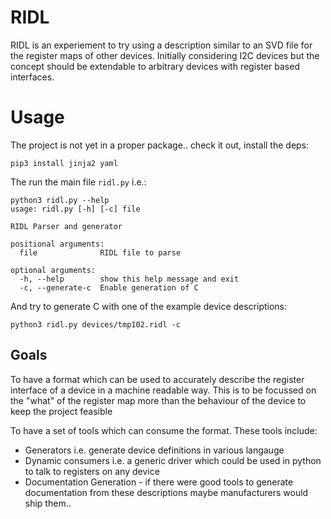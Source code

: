 # RIDL

RIDL is an experiement to try using a description similar to an SVD file for the register
maps of other devices. Initially considering I2C devices but the concept should be extendable
to arbitrary devices with register based interfaces.

# Usage

The project is not yet in a proper package.. check it out, install the deps:

```
pip3 install jinja2 yaml
```

The run the main file `ridl.py` i.e.:

```
python3 ridl.py --help
usage: ridl.py [-h] [-c] file

RIDL Parser and generator

positional arguments:
  file              RIDL file to parse

optional arguments:
  -h, --help        show this help message and exit
  -c, --generate-c  Enable generation of C
```

And try to generate C with one of the example device descriptions:

```
python3 ridl.py devices/tmp102.ridl -c
```

## Goals

To have a format which can be used to accurately describe the register interface of a device in a machine
readable way. This is to be focussed on the "what" of the register map more than the behaviour of the device
to keep the project feasible

To have a set of tools which can consume the format. These tools include:

 * Generators i.e. generate device definitions in various langauge
 * Dynamic consumers i.e. a generic driver which could be used in python to talk to registers on any device
 * Documentation Generation - if there were good tools to generate documentation from these descriptions maybe manufacturers would ship them..